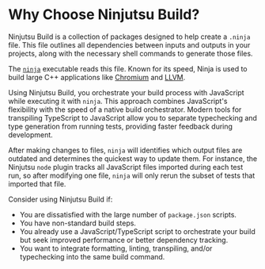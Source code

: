 # Why Choose Ninjutsu Build?

Ninjutsu Build is a collection of packages designed to help create a `.ninja` file. This file outlines all dependencies between inputs and outputs in your projects, along with the necessary shell commands to generate those files.

The [`ninja`](https://ninja-build.org/) executable reads this file. Known for its speed, Ninja is used to build large C++ applications like [Chromium](https://chromium.googlesource.com/chromium/src/+/main/docs/linux/build_instructions.md#setting-up-the-build) and [LLVM](https://www.llvm.org/docs/GettingStarted.html#getting-the-source-code-and-building-llvm).

Using Ninjutsu Build, you orchestrate your build process with JavaScript while executing it with `ninja`. This approach combines JavaScript's flexibility with the speed of a native build orchestrator. Modern tools for transpiling TypeScript to JavaScript allow you to separate typechecking and type generation from running tests, providing faster feedback during development.

After making changes to files, `ninja` will identifies which output files are outdated and determines the quickest way to update them. For instance, the Ninjutsu `node` plugin tracks all JavaScript files imported during each test run, so after modifying one file, `ninja` will only rerun the subset of tests that imported that file.

Consider using Ninjutsu Build if:

  * You are dissatisfied with the large number of `package.json` scripts.
  * You have non-standard build steps.
  * You already use a JavaScript/TypeScript script to orchestrate your build but seek improved performance or better dependency tracking.
  * You want to integrate formatting, linting, transpiling, and/or typechecking into the same build command.